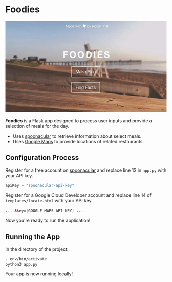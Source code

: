 # Foodies

![App Demo](./github/demo.gif)

**Foodies** is a Flask app designed to process user inputs and provide a selection of meals for the day.
- Uses [spoonacular](https://spoonacular.com/food-api) to retrieve information about select meals.
- Uses [Google Maps](https://developers.google.com/maps/documentation/javascript/tutorial) to provide locations of related restaurants.

## Configuration Process

Register for a free account on [spoonacular](https://spoonacular.com/food-api) and replace line 12 in ```app.py``` with your API key.

```python
apiKey = "spoonacular-api-key"
```

Register for a Google Cloud Developer account and replace line 14 of ```templates/locate.html``` with your API key.

```html
... &key=[GOOGLE-MAPS-API-KEY] ...
```

Now you're ready to run the application!

## Running the App

In the directory of the project:

```
. env/bin/activate
python3 app.py
```

Your app is now running locally!
